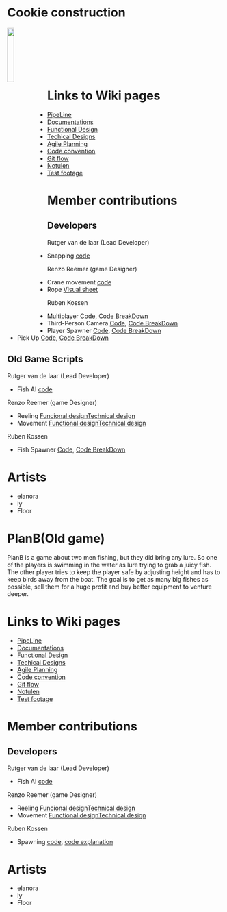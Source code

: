 # Cookie construction

<img align="Left" width="18%" height="18%" src="https://github.com/user-attachments/assets/5d751be2-b43f-4136-b248-6b6142d03224"></br></br></br></br></br></br>

# Links to Wiki pages 
- [PipeLine](https://github.com/Rutger1111/Linx-Examen/wiki/PipeLine)
- [Documentations](https://github.com/Rutger1111/Linx-Examen/wiki/Agile-Planning)
- [Functional Design](https://github.com/Rutger1111/Linx-Examen/wiki/Functional-Design)
- [Techical Designs](https://github.com/Rutger1111/Linx-Examen/wiki/Techical-Designs)
- [Agile Planning](https://github.com/Rutger1111/Linx-Examen/wiki/Agile-Planning)
- [Code convention](https://github.com/Rutger1111/Linx-Examen/wiki/Code-convention)
- [Git flow](https://github.com/Rutger1111/Linx-Examen/wiki/Git-flow)
- [Notulen](https://github.com/Rutger1111/Linx-Examen/wiki/Notulen)
- [Test footage](https://github.com/Rutger1111/Linx-Examen/wiki/Test-footage)
# Member contributions
## Developers
Rutger van de laar (Lead Developer)
- Snapping [code]()
  
Renzo Reemer (game Designer)
- Crane movement [code]()
- Rope [Visual sheet]()

Ruben Kossen
- Multiplayer  [Code](https://github.com/Rutger1111/Linx-Examen/blob/main/Linx/Assets/_New%20Game/Scripts/MultiplayerSystem.cs), [Code BreakDown](https://github.com/Rutger1111/Linx-Examen/wiki/Z_Multiplayer-System)
- Third-Person Camera [Code](https://github.com/Rutger1111/Linx-Examen/tree/main/Linx/Assets/_New%20Game/Scripts/Camera), [Code BreakDown](https://github.com/Rutger1111/Linx-Examen/wiki/Z_Third-Person-Camera-System)
- Player Spawner [Code](https://github.com/Rutger1111/Linx-Examen/blob/main/Linx/Assets/_New%20Game/Scripts/SpawnManager.cs), [Code BreakDown](https://github.com/Rutger1111/Linx-Examen/wiki/Z_Player-Spawning)
- Pick Up [Code](https://github.com/Rutger1111/Linx-Examen/blob/main/Linx/Assets/_New%20Game/Scripts/PickUp.cs), [Code BreakDown](https://github.com/Rutger1111/Linx-Examen/wiki/Z_PickUp-System)
  

## Old Game Scripts
Rutger van de laar (Lead Developer)
- Fish AI [code]()
  
Renzo Reemer (game Designer)
- Reeling [Funcional design](https://github.com/Rutger1111/Linx-Examen/wiki/Functional-Design#fisher)[Technical design](https://github.com/Rutger1111/Linx-Examen/wiki/Techical-Designs#Reeling)
- Movement [Functional design](https://github.com/Rutger1111/Linx-Examen/wiki/Functional-Design#bait)[Technical design](https://github.com/Rutger1111/Linx-Examen/wiki/Techical-Designs#swimming)


Ruben Kossen
- Fish Spawner  [Code](https://github.com/Rutger1111/Linx-Examen/blob/main/Linx/Assets/OldGame/Script/FishSpawnerManager.cs), [Code BreakDown](https://github.com/Rutger1111/Linx-Examen/wiki/Z_Fish-Spawning-Manager)



# Artists
- elanora 
- ly
- Floor

# PlanB(Old game)
PlanB is a game about two men fishing, but they did bring any lure.
So one of the players is swimming in the water as lure trying to grab a juicy fish.
The other player tries to keep the player safe by adjusting height and has to keep birds away from the boat.
The goal is to get as many big fishes as possible, sell them for a huge profit and buy better equipment to venture deeper.
# Links to Wiki pages 
- [PipeLine](https://github.com/Rutger1111/Linx-Examen/wiki/PipeLine)
- [Documentations](https://github.com/Rutger1111/Linx-Examen/wiki/Agile-Planning)
- [Functional Design](https://github.com/Rutger1111/Linx-Examen/wiki/Functional-Design)
- [Techical Designs](https://github.com/Rutger1111/Linx-Examen/wiki/Techical-Designs)
- [Agile Planning](https://github.com/Rutger1111/Linx-Examen/wiki/Agile-Planning)
- [Code convention](https://github.com/Rutger1111/Linx-Examen/wiki/Code-convention)
- [Git flow](https://github.com/Rutger1111/Linx-Examen/wiki/Git-flow)
- [Notulen](https://github.com/Rutger1111/Linx-Examen/wiki/Notulen)
- [Test footage](https://github.com/Rutger1111/Linx-Examen/wiki/Test-footage)
# Member contributions
## Developers
Rutger van de laar (Lead Developer)
- Fish AI [code]()
  
Renzo Reemer (game Designer)
- Reeling [Funcional design](https://github.com/Rutger1111/Linx-Examen/wiki/Functional-Design#fisher)[Technical design](https://github.com/Rutger1111/Linx-Examen/wiki/Techical-Designs#Reeling)
- Movement [Functional design](https://github.com/Rutger1111/Linx-Examen/wiki/Functional-Design#bait)[Technical design](https://github.com/Rutger1111/Linx-Examen/wiki/Techical-Designs#swimming)


Ruben Kossen
- Spawning  [code](https://github.com/Rutger1111/Linx-Examen/blob/main/Linx/Assets/_project/Scripts/FishSpawner/FishSpawnerManager.cs), [code explanation](https://github.com/Rutger1111/Linx-Examen/wiki/Spawning-Manager-explanation)

  
# Artists
- elanora 
- ly
- Floor
